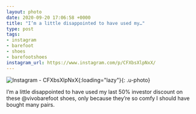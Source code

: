 ```yaml
---
layout: photo
date: 2020-09-20 17:06:58 +0000
title: "I’m a little disappointed to have used my…"
type: post
tags:
- instagram
- barefoot
- shoes
- barefootshoes
instagram_url: https://www.instagram.com/p/CFXbsXlpNxX/
---
```


![Instagram - CFXbsXlpNxX](https://gonefora.run/img/CFXbsXlpNxX.jpg){:loading="lazy"}{: .u-photo}

I’m a little disappointed to have used my last 50% investor discount on these @vivobarefoot shoes, only because they’re so comfy I should have bought many pairs.    
